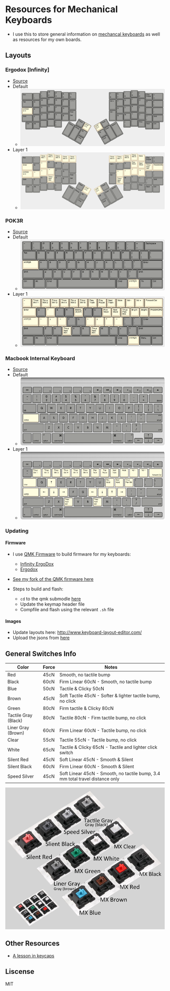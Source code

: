 # Resources for Mechanical Keyboards
  - I use this to store general information on [mechancal keyboards](https://en.wikipedia.org/wiki/Keyboard_technology#Mechanical-switch_keyboard) as well as resources for my own boards.

## Layouts
### Ergodox [Infinity]
- [Source](layout_jsons/ergodox)
- Default 
  - ![ergodox-default](layout_pngs/ergodox-default.png)
- Layer 1 
  - ![ergodox-layer-1](layout_pngs/ergodox-layer-1.png)

### POK3R
- [Source](layout_jsons/poker)
- Default 
  - ![poker-default](layout_pngs/poker-default.png)
- Layer 1 
  - ![poker-layer-1](layout_pngs/poker-layer-1.png)

### Macbook Internal Keyboard
- [Source](layout_jsons/macbook)
- Default 
  - ![macbook-default](layout_pngs/macbook-default.png)
- Layer 1 
  - ![macbook-layer-1](layout_pngs/macbook-layer-1.png)


### Updating
#### Firmware
- I use [QMK Firmware](https://docs.qmk.fm/#/) to build firmware for my keyboards:
  - [Infinity ErgoDox](https://input.club/devices/infinity-ergodox/)
  - [Ergodox](https://www.ergodox.io/)
- [See my fork of the QMK firmware here](https://github.com/thetomcraig/qmk_firmware)

- Steps to build and flash:
  - `cd` to the qmk submodle [here](qmk_firmware)
  - Update the keymap header file
  - Compfile and flash using the relevant `.sh` file

#### Images
- Update layouts here: http://www.keyboard-layout-editor.com/
- Upload the jsons from [here](layout_jsons)

## General Switches Info

| Color | Force | Notes |
| --- | --- | --- |
| Red | 45cN | Smooth, no tactile bump | Soft Linear 45cN - Smooth, no tactile bump |
| Black | 60cN | Firm Linear 60cN - Smooth, no tactile bump |
| Blue | 50cN | Tactile & Clicky 50cN |
| Brown | 45cN | Soft Tactile 45cN - Softer & lighter tactile bump, no click |
| Green | 80cN | Firm tactile & Clicky 80cN |
| Tactile Gray (Black) | 80cN | Tactile 80cN - Firm tactile bump, no click |
| Liner Gray (Brown) | 60cN | Firm Linear 60cN - Tactile bump, no click |
| Clear | 55cN | Tactile 55cN - Tactile bump, no click |
| White| 65cN | Tactile & Clicky 65cN - Tactile and lighter click switch |
| Silent Red | 45cN | Soft Linear 45cN - Smooth & Silent |
| Silent Black | 60cN | Firm Linear 60cN - Smooth & Silent |
| Speed Silver | 45cN | Soft Linear 45cN - Smooth, no tactile bump, 3.4 mm total travel distance only |

![tester_image.jpg](tester_image.jpg)

## Other Resources
- [A lesson in keycaps](https://www.originativeco.com/pages/a-lesson-in-keycaps)

## Liscense
MIT
